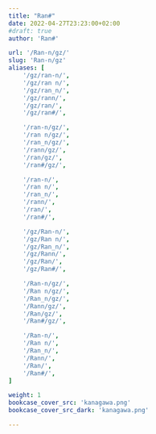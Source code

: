 ```yaml
---
title: "Ran#"
date: 2022-04-27T23:23:00+02:00
#draft: true
author: 'Ran#'

url: '/Ran-n/gz/'
slug: 'Ran-n/gz'
aliases: [
    '/gz/ran-n/',
    '/gz/ran n/',
    '/gz/ran_n/',
    '/gz/rann/',
    '/gz/ran/',
    '/gz/ran#/',

    '/ran-n/gz/',
    '/ran n/gz/',
    '/ran_n/gz/',
    '/rann/gz/',
    '/ran/gz/',
    '/ran#/gz/',

    '/ran-n/',
    '/ran n/',
    '/ran_n/',
    '/rann/',
    '/ran/',
    '/ran#/',

    '/gz/Ran-n/',
    '/gz/Ran n/',
    '/gz/Ran_n/',
    '/gz/Rann/',
    '/gz/Ran/',
    '/gz/Ran#/',

    '/Ran-n/gz/',
    '/Ran n/gz/',
    '/Ran_n/gz/',
    '/Rann/gz/',
    '/Ran/gz/',
    '/Ran#/gz/',

    '/Ran-n/',
    '/Ran n/',
    '/Ran_n/',
    '/Rann/',
    '/Ran/',
    '/Ran#/',
]

weight: 1
bookcase_cover_src: 'kanagawa.png'
bookcase_cover_src_dark: 'kanagawa.png'

---
```

